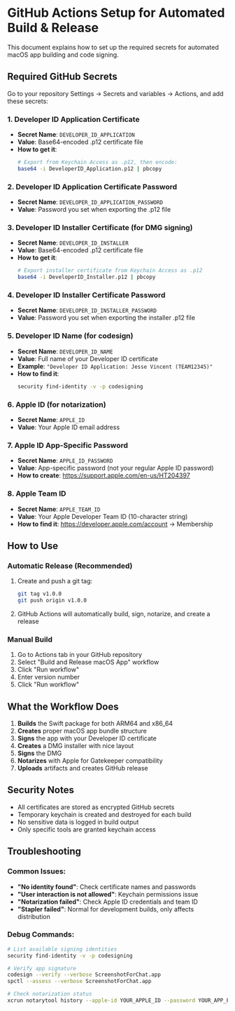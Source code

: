 # GitHub Actions Setup for Automated Build & Release

This document explains how to set up the required secrets for automated macOS app building and code signing.

## Required GitHub Secrets

Go to your repository Settings → Secrets and variables → Actions, and add these secrets:

### 1. Developer ID Application Certificate
- **Secret Name**: `DEVELOPER_ID_APPLICATION`
- **Value**: Base64-encoded .p12 certificate file
- **How to get it**:
  ```bash
  # Export from Keychain Access as .p12, then encode:
  base64 -i DeveloperID_Application.p12 | pbcopy
  ```

### 2. Developer ID Application Certificate Password
- **Secret Name**: `DEVELOPER_ID_APPLICATION_PASSWORD`
- **Value**: Password you set when exporting the .p12 file

### 3. Developer ID Installer Certificate (for DMG signing)
- **Secret Name**: `DEVELOPER_ID_INSTALLER` 
- **Value**: Base64-encoded .p12 certificate file
- **How to get it**:
  ```bash
  # Export installer certificate from Keychain Access as .p12
  base64 -i DeveloperID_Installer.p12 | pbcopy
  ```

### 4. Developer ID Installer Certificate Password
- **Secret Name**: `DEVELOPER_ID_INSTALLER_PASSWORD`
- **Value**: Password you set when exporting the installer .p12 file

### 5. Developer ID Name (for codesign)
- **Secret Name**: `DEVELOPER_ID_NAME`
- **Value**: Full name of your Developer ID certificate
- **Example**: `"Developer ID Application: Jesse Vincent (TEAM12345)"`
- **How to find it**:
  ```bash
  security find-identity -v -p codesigning
  ```

### 6. Apple ID (for notarization)
- **Secret Name**: `APPLE_ID`
- **Value**: Your Apple ID email address

### 7. Apple ID App-Specific Password
- **Secret Name**: `APPLE_ID_PASSWORD`
- **Value**: App-specific password (not your regular Apple ID password)
- **How to create**: https://support.apple.com/en-us/HT204397

### 8. Apple Team ID
- **Secret Name**: `APPLE_TEAM_ID`
- **Value**: Your Apple Developer Team ID (10-character string)
- **How to find it**: https://developer.apple.com/account → Membership

## How to Use

### Automatic Release (Recommended)
1. Create and push a git tag:
   ```bash
   git tag v1.0.0
   git push origin v1.0.0
   ```
2. GitHub Actions will automatically build, sign, notarize, and create a release

### Manual Build
1. Go to Actions tab in your GitHub repository
2. Select "Build and Release macOS App" workflow
3. Click "Run workflow"
4. Enter version number
5. Click "Run workflow"

## What the Workflow Does

1. **Builds** the Swift package for both ARM64 and x86_64
2. **Creates** proper macOS app bundle structure
3. **Signs** the app with your Developer ID certificate
4. **Creates** a DMG installer with nice layout
5. **Signs** the DMG
6. **Notarizes** with Apple for Gatekeeper compatibility
7. **Uploads** artifacts and creates GitHub release

## Security Notes

- All certificates are stored as encrypted GitHub secrets
- Temporary keychain is created and destroyed for each build
- No sensitive data is logged in build output
- Only specific tools are granted keychain access

## Troubleshooting

### Common Issues:
- **"No identity found"**: Check certificate names and passwords
- **"User interaction is not allowed"**: Keychain permissions issue
- **"Notarization failed"**: Check Apple ID credentials and team ID
- **"Stapler failed"**: Normal for development builds, only affects distribution

### Debug Commands:
```bash
# List available signing identities
security find-identity -v -p codesigning

# Verify app signature
codesign --verify --verbose ScreenshotForChat.app
spctl --assess --verbose ScreenshotForChat.app

# Check notarization status
xcrun notarytool history --apple-id YOUR_APPLE_ID --password YOUR_APP_PASSWORD --team-id YOUR_TEAM_ID
```